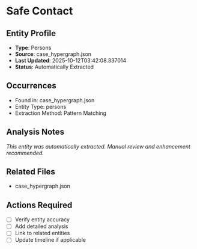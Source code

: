 # Safe Contact

## Entity Profile
- **Type**: Persons
- **Source**: case_hypergraph.json
- **Last Updated**: 2025-10-12T03:42:08.337014
- **Status**: Automatically Extracted

## Occurrences
- Found in: case_hypergraph.json
- Entity Type: persons
- Extraction Method: Pattern Matching

## Analysis Notes
*This entity was automatically extracted. Manual review and enhancement recommended.*

## Related Files
- case_hypergraph.json

## Actions Required
- [ ] Verify entity accuracy
- [ ] Add detailed analysis
- [ ] Link to related entities
- [ ] Update timeline if applicable
